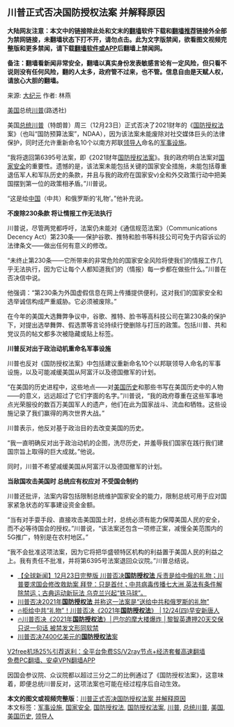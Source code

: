  <h2>川普正式否决国防授权法案 并解释原因</h2> <p class="notice"><b>大陆网友注意：本文中的链接除此处和文末的<a href="https://github.com/bannedbook/fanqiang" >翻墙</a>软件下载和<a href="https://github.com/killgcd/justmysocks/blob/master/README.md">翻墙推荐</a>链接外全部为禁网链接，未翻墙状态下打不开，请勿点击。此为文字版禁闻，欲看图文视频完整版和更多禁闻，请下载<a href="https://github.com/bannedbook/fanqiang">翻墙软件或APP</a>后翻墙上禁闻网。</p><p>备注：翻墙看新闻非常安全，翻墙以真实身份发表敏感言论有一定风险，但只看不说则没有任何风险，翻的人太多，政府管不过来，也不管。信息自由是天赋人权，请放心大胆的翻墙。</b></p>  <div class="entry"> <p>来源:&nbsp;<span class='wp_keywordlink_affiliate'><a href="http://www.epochtimes.com/" title="大纪元" target="_blank">大纪元</a></span>                            作者:&nbsp;林燕                                                 </p> <p><a href="https://www.bannedbook.org/bnews/tag/%e7%be%8e%e5%9b%bd/" class="st_tag internal_tag" rel="tag" title="标签 美国 下的日志">美国</a>总统<a href="https://www.bannedbook.org/bnews/tag/%e5%b7%9d%e6%99%ae/" class="st_tag internal_tag" rel="tag" title="标签 川普 下的日志">川普</a>(路透社)</p> <p>美国<a href="https://www.bannedbook.org/bnews/tag/%E6%80%BB%E7%BB%9F%E5%B7%9D%E6%99%AE/" class="st_tag internal_tag" rel="tag" title="标签 总统川普 下的日志">总统川普</a>（特朗普）周三（12月23日）正式否决了2021财年的《<a href="https://www.bannedbook.org/bnews/tag/%E5%9B%BD%E9%98%B2%E6%8E%88%E6%9D%83%E6%B3%95/" class="st_tag internal_tag" rel="tag" title="标签 国防授权法 下的日志">国防授权法</a>案》（也叫“国防预算法案”，NDAA），因为该法案未能废除对社交媒体巨头的法律保护，同时还允许重新命名10个以南方邦联<a href="https://www.bannedbook.org/bnews/tag/%E9%A2%86%E5%AF%BC%E4%BA%BA/" class="st_tag internal_tag" rel="tag" title="标签 领导人 下的日志">领导人</a>命名的<a href="https://www.bannedbook.org/bnews/tag/%E5%86%9B%E4%BA%8B%E8%AE%BE%E6%96%BD/" class="st_tag internal_tag" rel="tag" title="标签 军事设施 下的日志">军事设施</a>。</p> <p>“我将退回第6395号法案，即《2021财年<a href="https://www.bannedbook.org/bnews/tag/%e5%9b%bd%e9%98%b2%e6%8e%88%e6%9d%83%e6%b3%95%e6%a1%88/" class="st_tag internal_tag" rel="tag" title="标签 国防授权法案 下的日志">国防授权法案</a>》。我的政府明白法案对<a href="https://www.bannedbook.org/bnews/tag/%e5%9b%bd%e5%ae%b6%e5%ae%89%e5%85%a8/" class="st_tag internal_tag" rel="tag" title="标签 国家安全 下的日志">国家安全</a>的重要性。遗憾的是，该法案未能包括关键的国家安全措施，未能包括尊重退伍军人和军队历史的条款，并且与我的政府在国家安v)全和外交政策行动中把美国摆到第一位的政策相矛盾。”川普说。</p> <p>“这是给<span class='wp_keywordlink_affiliate'><a href="https://www.bannedbook.org/" title="中国" target="_blank">中国</a></span>（中共）和俄罗斯的‘礼物’。”他补充说。</p>  <p><strong>不废除230条款 将让情报工作无法执行</strong></p> <p>川普说，尽管两党都呼吁，法案仍未能对《通信规范法案》（Communications Decency Act）第230条——保护谷歌、推特和脸书等科技公司可免于内容诉讼的法律条文——做出任何有意义的修改。</p> <p>“未终止第230条——它所带来的非常危险的国家安全风险将使我们的情报工作几乎无法执行，因为它让每个人都知道我们的（情报）每一步都在做些什么。”川普在否决信中说。</p> <p>他强调：“第230条为外国虚假信息在网上传播提供便利，这对我们的国家安全和选举诚信构成严重威胁。它必须被废除。”</p> <p>在今年的美国大选舞弊争议中，谷歌、推特、脸书等高科技公司在第230条的保护下，对提出选举舞弊、假选票等言论持续行使删除与打压的政策。包括川普、共和党议员的帖文都多次被隐藏或贴上标签。</p>  <p><strong>川普反对出于政治动机重命名军事设施</strong></p> <p>川普也反对《国防授权法案》中包括建议重新命名10个以邦联领导人命名的军事设施，以及可能减缓美国从阿富汗以及德国撤军的计划。</p> <p>“在美国的历史进程中，这些地点——对<a href="https://www.bannedbook.org/bnews/tag/%E7%BE%8E%E5%9B%BD%E5%8E%86%E5%8F%B2/" class="st_tag internal_tag" rel="tag" title="标签 美国历史 下的日志">美国历史</a>和那些书写在美国历史中的人物——的意义，远远超过了它们字面的名字。”川普说，“我的政府尊重在这些军事地点光荣服役的数百万美国军人的遗产，他们在此为国家战斗、流血和牺牲。这些设施记录了我们赢得的两次世界大战。”</p> <p>川普表示，他反对基于政治目的去改变美国的历史。</p> <p>“我一直明确反对出于政治动机的企图，洗尽历史，并羞辱我们国家在践行我们建国宗旨上取得的巨大成就。”他说。</p>  <p>同时，川普不希望减缓美国从阿富汗以及德国撤军的计划。</p> <p><strong>当敌国攻击美国时 总统应有权应对 不受国会制约</strong></p> <p>川普还批评，法案内容包括限制总统维护国家安全的能力，限制总统可用于应对国家紧急状态的军事建设资金金额。</p> <p>“当有对手耍手段、直接攻击美国国土时，总统必须有能力保障美国人民的安全，而不必等待国会的授权。”川普说，“该法案还包含一项修正案，减慢全美范围内的5G推广，特别是在农村地区。”</p> <p>“我不会批准这项法案，因为它将把华盛顿特区机构的利益置于美国人民的利益之上。我有责任不批准，并将第6395号法案退回众议院。”川普总结说。</p>  <ul class='op-related-articles' title='相关阅读'> <li><a href='https://www.bannedbook.org/bnews/bannedvideo/20201224/1454005.html' target='_blank'>【全球新闻】12月23日完整版 川普否决<b>国防授权法</b> 斥责是给中俄的礼物；川普要求国会修改救助案 拜登：只是首付；中共病毒传播七大洲 英法有条件解除禁运；古典运动新玩法 乌克兰兴起“铁马球”。</a></li> <li><a href='https://www.bannedbook.org/bnews/bannedvideo/20201224/1453954.html' target='_blank'>川普否决2021年<b>国防授权法</b> 并称这一法案是“送给中共和俄罗斯的礼物”</a></li> <li><a href='https://www.bannedbook.org/bnews/taiwannews/20201224/1453867.html' target='_blank'>🔥拒给中共“礼物”！川普否决《2021年<b>国防授权法</b>》 │12/24(四)早安新唐人</a></li> <li><a href='https://www.bannedbook.org/bnews/bannedvideo/20201224/1453866.html' target='_blank'>🔥川普否决《2021年<b>国防授权法</b>》│巴尔的摩大楼爆炸 │黎智英遭押20天交保只说一句话 被禁发文形同软禁</a></li> <li><a href='https://www.bannedbook.org/bnews/topimagenews/20201224/1453842.html' target='_blank'>川普否决7400亿美元的<b>国防授权法</b>案</a></li> </ul> <p class="texttj"> <a href="https://www.bannedbook.org/forum23/topic22702.html" target="_blank">V2free机场25%引荐返利：全平台免费SS/V2ray节点+经济套餐高速翻墙</a><br/> <a href="https://github.com/bannedbook/fanqiang/wiki/%E7%A6%81%E9%97%BB%E7%BD%91%E5%AE%89%E5%8D%93%E7%BF%BB%E5%A2%99%E6%96%B0%E9%97%BBAPP" target="_blank">免费PC翻墙、安卓VPN翻墙APP</a></p><p>因国会参议院、众议院都以超过三分之二的比例通过了《国防授权法案》，这意味着，即便总统川普反对，这项法案也可能在经过程序后自动生效。</p><a name='sharetosocial'></a>       <div><b>本文的图文或视频完整版</b>：<a href='https://www.bannedbook.org/bnews/cbnews/20201224/1454023.html'>川普正式否决国防授权法案 并解释原因</a></div>  </div><!--END ENTRY--> <div class="postfooter"> <div>本文标签：<a href="https://www.bannedbook.org/bnews/tag/%E5%86%9B%E4%BA%8B%E8%AE%BE%E6%96%BD/" rel="tag">军事设施</a>, <a href="https://www.bannedbook.org/bnews/tag/%e5%9b%bd%e5%ae%b6%e5%ae%89%e5%85%a8/" rel="tag">国家安全</a>, <a href="https://www.bannedbook.org/bnews/tag/%E5%9B%BD%E9%98%B2%E6%8E%88%E6%9D%83%E6%B3%95/" rel="tag">国防授权法</a>, <a href="https://www.bannedbook.org/bnews/tag/%e5%9b%bd%e9%98%b2%e6%8e%88%e6%9d%83%e6%b3%95%e6%a1%88/" rel="tag">国防授权法案</a>, <a href="https://www.bannedbook.org/bnews/tag/%e5%b7%9d%e6%99%ae/" rel="tag">川普</a>, <a href="https://www.bannedbook.org/bnews/tag/%E6%80%BB%E7%BB%9F%E5%B7%9D%E6%99%AE/" rel="tag">总统川普</a>, <a href="https://www.bannedbook.org/bnews/tag/%e7%be%8e%e5%9b%bd/" rel="tag">美国</a>, <a href="https://www.bannedbook.org/bnews/tag/%E7%BE%8E%E5%9B%BD%E5%8E%86%E5%8F%B2/" rel="tag">美国历史</a>, <a href="https://www.bannedbook.org/bnews/tag/%E9%A2%86%E5%AF%BC%E4%BA%BA/" rel="tag">领导人</a></div>  </div><!--END POSTFOOTER--> 